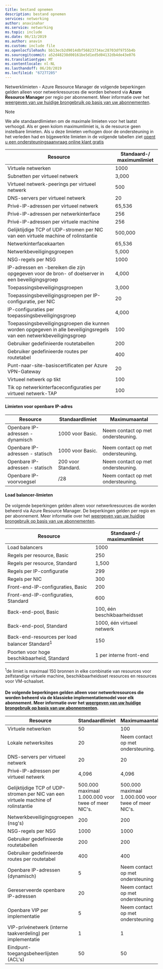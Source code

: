 ```yaml
---
title: bestand opnemen
description: bestand opnemen
services: networking
author: anavinahar
ms.service: networking
ms.topic: include
ms.date: 06/13/2019
ms.author: anavin
ms.custom: include file
ms.openlocfilehash: bb13ecb2d9014dbf56823734ac28703df9755b4b
ms.sourcegitcommit: a52d48238d00161be5d1ed5d04132db4de43e076
ms.translationtype: MT
ms.contentlocale: nl-NL
ms.lasthandoff: 06/20/2019
ms.locfileid: "67277205"
---
```

<a name="azure-resource-manager-virtual-networking-limits"></a>Netwerklimieten - Azure Resource Manager de volgende beperkingen gelden alleen voor netwerkresources die worden beheerd via **Azure Resource Manager** per regio per abonnement. Meer informatie over het [weergeven van uw huidige brongebruik op basis van uw abonnementen](../articles/networking/check-usage-against-limits.md).

> [!NOTE]
> We alle standaardlimieten om de maximale limieten voor het laatst verhoogd. Als er geen kolom maximumlimiet is, is de resource geen instelbare limieten. Als u deze limieten verhogen door de ondersteuning in het verleden had en bijgewerkte limieten in de volgende tabellen ziet [opent u een ondersteuningsaanvraag online klant gratis](../articles/azure-resource-manager/resource-manager-quota-errors.md)

| Resource | Standaard-/ maximumlimiet | 
| --- | --- |
| Virtuele netwerken |1000 |
| Subnetten per virtueel netwerk |3,000 |
| Virtueel netwerk-peerings per virtueel netwerk |500 |
| DNS-servers per virtueel netwerk |20 |
| Privé-IP-adressen per virtueel netwerk |65,536 |
| Privé-IP-adressen per netwerkinterface |256 |
| Privé-IP-adressen per virtuele machine |256 |
| Gelijktijdige TCP of UDP-stromen per NIC van een virtuele machine of rolinstantie |500,000 |
| Netwerkinterfacekaarten |65,536 |
| Netwerkbeveiligingsgroepen |5,000 |
| NSG-regels per NSG |1000 |
| IP-adressen en -bereiken die zijn opgegeven voor de bron- of doelserver in een beveiligingsgroep |4,000 |
| Toepassingsbeveiligingsgroepen |3,000 |
| Toepassingsbeveiligingsgroepen per IP-configuratie, per NIC |20 |
| IP-configuraties per toepassingsbeveiligingsgroep |4,000 |
| Toepassingsbeveiligingsgroepen die kunnen worden opgegeven in alle beveiligingsregels van een netwerkbeveiligingsgroep |100 |
| Gebruiker gedefinieerde routetabellen |200 |
| Gebruiker gedefinieerde routes per routetabel |400 |
| Punt-naar-site-basiscertificaten per Azure VPN-Gateway |20 |
| Virtueel netwerk op tikt |100 |
| Tik op netwerkinterfaceconfiguraties per virtueel netwerk-TAP |100 |

#### <a name="publicip-address"></a>Limieten voor openbare IP-adres
| Resource | Standaardlimiet | Maximumaantal |
| --- | --- | --- |
| Openbare IP-adressen - dynamisch | 1000 voor Basic. |Neem contact op met ondersteuning. |
| Openbare IP-adressen - statisch | 1000 voor Basic. |Neem contact op met ondersteuning. |
| Openbare IP-adressen - statisch | 200 voor Standard.|Neem contact op met ondersteuning. |
| Openbare IP-voorvoegsel | /28 | Neem contact op met ondersteuning. |

#### <a name="load-balancer"></a>Load balancer-limieten
De volgende beperkingen gelden alleen voor netwerkresources die worden beheerd via Azure Resource Manager. De beperkingen gelden per regio en per abonnement. Meer informatie over het [weergeven van uw huidige brongebruik op basis van uw abonnementen](../articles/networking/check-usage-against-limits.md).

| Resource | Standaard-/ maximumlimiet |
| --- | --- |
| Load balancers | 1000 | 
| Regels per resource, Basic | 250 |
| Regels per resource, Standard | 1,500 | 
| Regels per IP-configuratie | 299 |
| Regels per NIC | 300 |
| Front-end-IP-configuraties, Basic | 200 |
| Front-end-IP-configuraties, Standard | 600 |
| Back-end-pool, Basic | 100, één beschikbaarheidsset |
| Back-end-pool, Standard | 1000, één virtueel netwerk |
| Back-end-resources per load balancer Standard<sup>1</sup> | 150 |
| Poorten voor hoge beschikbaarheid, Standard | 1 per interne front-end |

<sup>1</sup>de limiet is maximaal 150 bronnen in elke combinatie van resources voor zelfstandige virtuele machine, beschikbaarheidsset resources en resources voor VM-schaalset.

#### <a name="virtual-networking-limits-classic"></a>De volgende beperkingen gelden alleen voor netwerkresources die worden beheerd via de **klassieke** implementatiemodel voor elk abonnement. Meer informatie over het [weergeven van uw huidige brongebruik op basis van uw abonnementen](../articles/networking/check-usage-against-limits.md).

| Resource | Standaardlimiet | Maximumaantal |
| --- | --- | --- |
| Virtuele netwerken |50 |100 |
| Lokale netwerksites |20 |Neem contact op met ondersteuning. |
| DNS-servers per virtueel netwerk |20 |20 |
| Privé-IP-adressen per virtueel netwerk |4,096 |4,096 |
| Gelijktijdige TCP of UDP-stromen per NIC van een virtuele machine of rolinstantie |500.000 maximaal 1.000.000 voor twee of meer NIC's. |500.000 maximaal 1.000.000 voor twee of meer NIC's. |
| Netwerkbeveiligingsgroepen (nsg's) |200 |200 |
| NSG-regels per NSG |1000 |1000 |
| Gebruiker gedefinieerde routetabellen |200 |200 |
| Gebruiker gedefinieerde routes per routetabel |400 |400 |
| Openbare IP-adressen (dynamisch) |5 |Neem contact op met ondersteuning |
| Gereserveerde openbare IP-adressen |20 |Neem contact op met ondersteuning |
| Openbare VIP per implementatie |5 |Neem contact op met ondersteuning |
| VIP-privénetwerk (interne taakverdeling) per implementatie |1 |1 |
| Eindpunt-toegangsbeheerlijsten (ACL's) |50 |50 |
